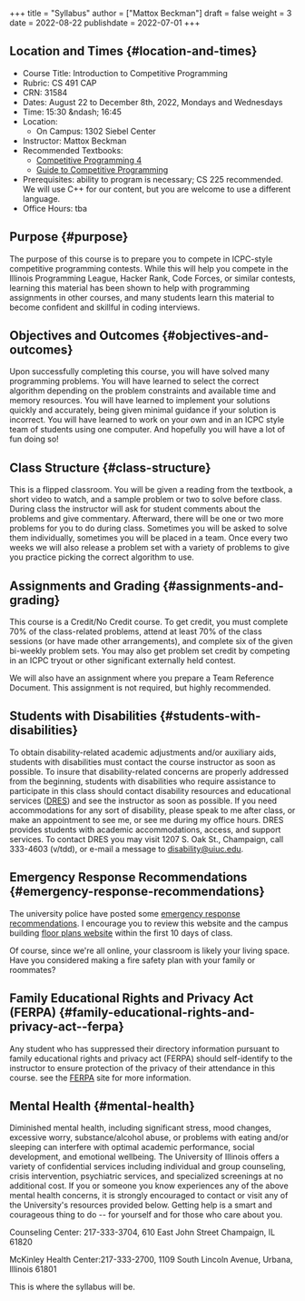 +++
title = "Syllabus"
author = ["Mattox Beckman"]
draft = false
weight = 3
date = 2022-08-22
publishdate = 2022-07-01
+++

## Location and Times {#location-and-times}

-   Course Title: Introduction to Competitive Programming
-   Rubric: CS 491 CAP
-   CRN: 31584
-   Dates: August 22 to December 8th, 2022, Mondays and Wednesdays
-   Time: 15:30 &amp;ndash; 16:45
-   Location:
    -   On Campus: 1302 Siebel Center
-   Instructor: Mattox Beckman
-   Recommended Textbooks:
    -   [Competitive Programming 4](https://cpbook.org)
    -   [Guide to Competitive Programming](https://link.springer.com/book/10.1007/978-3-319-72547-5)
-   Prerequisites: ability to program is necessary; CS 225 recommended.  We will use C++ for our content, but you are welcome to use
    a different language.
-   Office Hours: tba


## Purpose {#purpose}

The purpose of this course is to prepare you to compete in ICPC-style competitive programming contests.  While this will help
you compete in the Illinois Programming League, Hacker Rank, Code Forces, or similar contests, learning this material has been shown
to help with programming assignments in other courses, and many students learn this material to become confident and skillful in coding
interviews.


## Objectives and Outcomes {#objectives-and-outcomes}

Upon successfully completing this course, you will have solved many programming problems.  You will have learned to select the correct
algorithm depending on the problem constraints and available time and memory resources.  You will have learned to implement your
solutions quickly and accurately, being given minimal guidance if your solution is incorrect.  You will have learned to work on your own
and in an ICPC style team of students using one computer.  And hopefully you will have a lot of fun doing so!


## Class Structure {#class-structure}

This is a flipped classroom.  You will be given a reading from the textbook, a short video to watch, and a sample problem or two to solve before class.
During class the instructor will ask for student comments about the problems and give commentary.   Afterward, there will be one or two more problems
for you to do during class.  Sometimes you will be asked to solve them individually, sometimes you will be placed in a team.  Once every two weeks we
will also release a problem set with a variety of problems to give you practice picking the correct algorithm to use.


## Assignments and Grading {#assignments-and-grading}

This course is a Credit/No Credit course.  To get credit, you must complete 70% of the class-related problems, attend at least 70% of
the class sessions (or have made other arrangements), and complete six of the given bi-weekly
problem sets.  You may also get problem set credit by competing in an ICPC tryout or other significant externally held contest.

We will also have an assignment where you prepare a Team Reference Document.  This assignment is not required, but highly recommended.


## Students with Disabilities {#students-with-disabilities}

To obtain disability-related academic adjustments and/or auxiliary aids,
students with disabilities must contact the course instructor as soon as
possible. To insure that disability-related concerns are properly
addressed from the beginning, students with disabilities who require
assistance to participate in this class should contact disability
resources and educational services
([DRES](https://www.disability.illinois.edu/)) and see the instructor
as soon as possible. If you need accommodations for any sort of
disability, please speak to me after class, or make an appointment to
see me, or see me during my office hours. DRES provides students with
academic accommodations, access, and support services. To contact DRES
you may visit 1207 S. Oak St., Champaign, call 333-4603 (v/tdd), or
e-mail a message to [disability@uiuc.edu](mailto:disability@uiuc.edu).


## Emergency Response Recommendations {#emergency-response-recommendations}

The university police have posted some [emergency response recommendations](http://police.illinois.edu/emergency/). I
encourage you to review this website and the campus building
[floor plans website](http://police.illinois.edu/emergency-preparedness/building-emergency-action-plans/)
within the first 10 days of class.

Of course, since we're all online, your classroom is likely your living space.  Have you considered making
a fire safety plan with your family or roommates?


## Family Educational Rights and Privacy Act (FERPA) {#family-educational-rights-and-privacy-act--ferpa}

Any student who has suppressed their directory information pursuant to family
educational rights and privacy act (FERPA) should self-identify to the
instructor to ensure protection of the privacy of their attendance in this
course. see the [FERPA](http://registrar.illinois.edu/ferpa) site for more information.


## Mental Health {#mental-health}

Diminished mental health, including significant stress, mood changes, excessive
worry, substance/alcohol abuse, or problems with eating and/or sleeping can
interfere with optimal academic performance, social development, and emotional
wellbeing. The University of Illinois offers a variety of confidential services
including individual and group counseling, crisis intervention, psychiatric
services, and specialized screenings at no additional cost. If you or someone
you know experiences any of the above mental health concerns, it is strongly
encouraged to contact or visit any of the University's resources provided below.
Getting help is a smart and courageous thing to do -- for yourself and for those
who care about you.

Counseling Center: 217-333-3704, 610 East John Street Champaign, IL 61820

McKinley Health Center:217-333-2700, 1109 South Lincoln Avenue, Urbana, Illinois 61801

This is where the syllabus will be.
